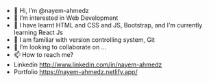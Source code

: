 - 👋 Hi, I’m @nayem-ahmedz
- 👀 I’m interested in Web Development
- 🌱 I have learnt HTML and CSS and JS, Bootstrap, and I’m currently learning React Js
- 🌱 I am familiar with version controlling system, Git
- 💞️ I’m looking to collaborate on ...
- 📫 How to reach me?
- Linkedin http://www.linkedin.com/in/nayem-ahmedz
- Portfolio https://nayem-ahmedz.netlify.app/

<!---
nayem-ahmedz/nayem-ahmedz is a ✨ special ✨ repository because its `README.md` (this file) appears on your GitHub profile.
You can click the Preview link to take a look at your changes.
--->
